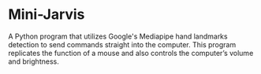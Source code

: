 # Mini-Jarvis
A Python program that utilizes Google's Mediapipe hand landmarks detection to send commands straight into the computer. This program replicates the function of a mouse and also controls the computer’s volume and brightness.
